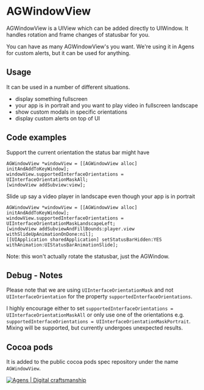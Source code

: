 AGWindowView
============

AGWindowView is a UIView which can be added directly to UIWindow. It handles rotation and frame changes of statusbar for you.

You can have as many AGWindowView's you want. We're using it in Agens for custom alerts, but it can be used for anything. 

Usage
------

It can be used in a number of different situations.

- display something fullscreen
- your app is in portrait and you want to play video in fullscreen landscape
- show custom modals in specific orientations
- display custom alerts on top of UI

Code examples
-------

Support the current orientation the status bar might have

    AGWindowView *windowView = [[AGWindowView alloc] initAndAddToKeyWindow];
    windowView.supportedInterfaceOrientations = UIInterfaceOrientationMaskAll;
    [windowView addSubview:view];
    
Slide up say a video player in landscape even though your app is in portrait

    AGWindowView *windowView = [[AGWindowView alloc] initAndAddToKeyWindow];
    windowView.supportedInterfaceOrientations = UIInterfaceOrientationMaskLandscapeLeft;
    [windowView addSubviewAndFillBounds:player.view withSlideUpAnimationOnDone:nil];
    [[UIApplication sharedApplication] setStatusBarHidden:YES withAnimation:UIStatusBarAnimationSlide];

Note: this won't actually rotate the statusbar, just the AGWindow. 

Debug - Notes
-----

Please note that we are using `UIInterfaceOrientationMask` and not `UIInterfaceOrientation` for the property `supportedInterfaceOrientations`.

I highly encourage either to set `supportedInterfaceOrientations = UIInterfaceOrientationMaskAll` or only use one of the orientations e.g. `supportedInterfaceOrientations = UIInterfaceOrientationMaskPortrait`. Mixing will be supported, but currently undergoes unexpected results.

Cocoa pods
-------
    
It is added to the public cocoa pods spec repository under the name `AGWindowView`.
    
[![Agens | Digital craftsmanship](http://static.agens.no/images/agens_logo_w_slogan_avenir_small.png)](http://agens.no/)
